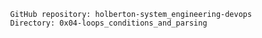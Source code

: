 
              GitHub repository: holberton-system_engineering-devops
              Directory: 0x04-loops_conditions_and_parsing